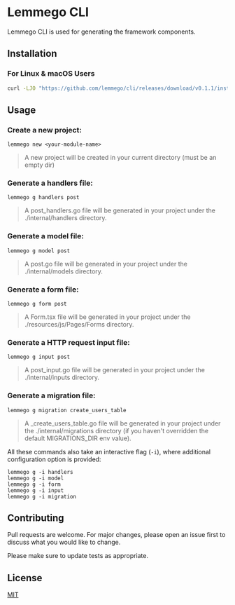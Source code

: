 # Lemmego CLI

Lemmego CLI is used for generating the framework components.

## Installation

### For Linux & macOS Users

  ```sh
  curl -LJO "https://github.com/lemmego/cli/releases/download/v0.1.1/installer.sh" | sh
  ```


## Usage


### Create a new project:

`lemmego new <your-module-name>`

> A new project will be created in your current directory (must be an empty dir)

### Generate a handlers file:

`lemmego g handlers post`

> A post_handlers.go file will be generated in your project under the ./internal/handlers directory.

### Generate a model file:

`lemmego g model post`

> A post.go file will be generated in your project under the ./internal/models directory.

### Generate a form file:

`lemmego g form post`

> A Form.tsx file will be generated in your project under the ./resources/js/Pages/Forms directory.

### Generate a HTTP request input file:

`lemmego g input post`

> A post_input.go file will be generated in your project under the ./internal/inputs directory.

### Generate a migration file:

`lemmego g migration create_users_table`

> A <timestamp>_create_users_table.go file will be generated in your project under the ./internal/migrations directory (if you haven't overridden the default MIGRATIONS_DIR env value).

All these commands also take an interactive flag (`-i`), where additional configuration option is provided:

```
lemmego g -i handlers
lemmego g -i model
lemmego g -i form
lemmego g -i input
lemmego g -i migration
```

## Contributing

Pull requests are welcome. For major changes, please open an issue first
to discuss what you would like to change.

Please make sure to update tests as appropriate.

## License

[MIT](https://choosealicense.com/licenses/mit/)